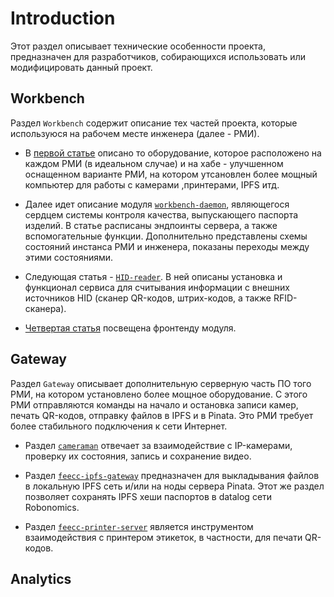 # Introduction

Этот раздел описывает технические особенности проекта, предназначен для разработчиков, собирающихся использовать или
модифицировать данный проект.


## Workbench

Раздел `Workbench` содержит описание тех частей проекта, которые используюся на рабочем месте инженера (далее - РМИ).

- В [первой статье](./workbench-and-components.md) описано то оборудование, которое расположено на каждом РМИ (в 
идеальном случае) и на хабе - улучшенном оснащенном варианте РМИ, на котором утсановлен более мощный компьютер для 
работы с камерами ,принтерами, IPFS итд.

- Далее идет описание модуля [`workbench-daemon`](./feecc-workbench-daemon.md), являющегося сердцем системы контроля 
качества, выпускающего паспорта изделий. В статье расписаны эндпоинты сервера, а также вспомогательные функции. 
Дополнительно представлены схемы состояний инстанса РМИ и инженера, показаны переходы между этими состояниями.

- Следующая статья - [`HID-reader`](./feecc-hid-reader-daemon.md). В ней описаны установка и функционал сервиса для 
считывания информации с внешних источников HID (сканер QR-кодов, штрих-кодов, а также RFID-сканера).

- [Четвертая статья](./feecc-workbench-frontend.md) посвещена фронтенду модуля. 

## Gateway

Раздел `Gateway` описывает дополнительную серверную часть ПО того РМИ, на котором установлено более мощное оборудование. 
С этого РМИ отправляются команды на начало и остановка записи камер, печать QR-кодов, отправку файлов в IPFS и в Pinata. 
Это РМИ требует более стабильного подключения к сети Интернет.

- Раздел [`cameraman`](./feecc-cameraman.md) отвечает за взаимодействие с IP-камерами, проверку их состояния, запись и 
сохранение видео.

- Раздел [`feecc-ipfs-gateway`](./feecc-ipfs-gateway.md) предназначен для выкладывания файлов в локальную IPFS сеть
и/или на ноды сервера Pinata. Этот же раздел позволяет сохранять IPFS хеши паспортов в datalog сети Robonomics.

- Раздел [`feecc-printer-server`](./feecc-printer-server.md) является инструментом взаимодействия с принтером этикеток,
в частности, для печати QR-кодов.

## Analytics

